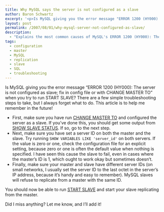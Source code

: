 ```yaml
---
title: Why MySQL says the server is not configured as a slave
author: Baron Schwartz
excerpt: '<p>Is MySQL giving you the error message "ERROR 1200 (HY000): The server is not configured as slave; fix in config file or with CHANGE MASTER TO" when you try to run START SLAVE?  There are a few simple troubleshooting steps to take, but I always forget what to do.  This article is to help me remember in the future!</p>'
layout: post
permalink: /2007/08/01/why-mysql-server-not-configured-as-slave/
description:
  - "Explains the most common causes of MySQL's ERROR 1200 (HY000): The server is not configured as slave."
tags:
  - configuration
  - master
  - MySQL
  - replication
  - slave
  - SQL
  - troubleshooting
---
```

Is MySQL giving you the error message &#8220;ERROR 1200 (HY000): The server is not configured as slave; fix in config file or with CHANGE MASTER TO&#8221; when you try to run START SLAVE? There are a few simple troubleshooting steps to take, but I always forget what to do. This article is to help me remember in the future!

*   First, make sure you have run [CHANGE MASTER TO][1] and configured the server as a slave. If you&#8217;ve done this, you should get some output from [SHOW SLAVE STATUS][2]. If so, go to the next step.
*   Next, make sure you have set a server ID on both the master and the slave. Try running `SHOW VARIABLES LIKE 'server_id'` on both servers. If the value is zero or one, check the configuration file for an explicit setting, because zero or one is often the default value when nothing is specified. I have seen this cause the slave to fail, even in cases where the master&#8217;s ID is 1, which ought to work okay but sometimes doesn&#8217;t.
*   Finally, make sure your master and slave have different server IDs (on small networks, I usually set the server ID to the last octet in the server&#8217;s IP address, because it&#8217;s handy and easy to remember). MySQL slaves will refuse to replicate from a master with the same ID.

You should now be able to run [START SLAVE][3] and start your slave replicating from the master.

Did I miss anything? Let me know, and I&#8217;ll add it!

 [1]: http://dev.mysql.com/doc/en/change-master-to.html
 [2]: http://dev.mysql.com/doc/en/show-slave-status.html
 [3]: http://dev.mysql.com/doc/en/start-slave.html